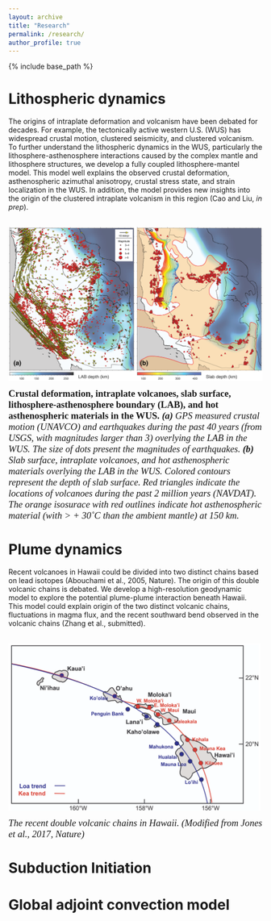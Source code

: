 ```yaml
---
layout: archive
title: "Research"
permalink: /research/
author_profile: true
---
```


{% include base_path %}

Lithospheric dynamics
======

The origins of intraplate deformation and volcanism have been debated for decades. For example, the tectonically active western U.S. (WUS) has widespread crustal motion, clustered seismicity, and clustered volcanism. To further understand the lithospheric dynamics in the WUS, particularly the lithosphere-asthenosphere interactions caused by the complex mantle and lithosphere structures, we develop a fully coupled lithosphere-mantel model. This model well explains the observed crustal deformation, asthenospheric azimuthal anisotropy, crustal stress state, and strain localization in the WUS. In addition, the model provides new insights into the origin of the clustered intraplate volcanism in this region (Cao and Liu, *in prep*).

<br/><img align="center" src="/images/WUS.png" width="600"/>

<span style="font-family:Times; font-size:14pt;"> **Crustal deformation, intraplate volcanoes, slab surface, lithosphere-asthenosphere boundary (LAB), and hot asthenospheric materials in the WUS.**
***(a)** GPS measured crustal motion (UNAVCO) and earthquakes during the past 40 years (from USGS, with magnitudes larger than 3) overlying the LAB in the WUS. The size of dots present the magnitudes of earthquakes. **(b)** Slab surface, intraplate volcanoes, and hot asthenospheric materials overlying the LAB in the WUS. Colored contours represent the depth of slab surface. Red triangles indicate the locations of volcanoes during the past 2 million years (NAVDAT). The orange isosurace with red outlines indicate hot asthenospheric material (with > + 30˚C than the ambient mantle) at 150 km.* </span>

Plume dynamics
======

Recent volcanoes in Hawaii could be divided into two distinct chains based on lead isotopes (Abouchami et al., 2005, Nature). The origin of this double volcanic chains is debated. We develop a high-resolution geodynamic model to explore the potential plume-plume interaction beneath Hawaii. This model could explain origin of the two distinct volcanic chains, fluctuations in magma flux, and the recent southward bend observed in the volcanic chains (Zhang et al., submitted).

<br/><img align="center" src="/images/Hawaii.png" width="500"/>

<span style="font-family:Times; font-size:14pt;"> *The recent double volcanic chains in Hawaii. (Modified from Jones et al., 2017, Nature)*

Subduction Initiation
======

Global adjoint convection model
======
